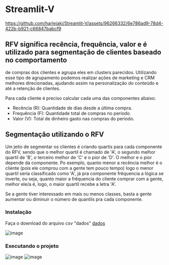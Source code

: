 # Streamlit-V


https://github.com/harleiaki/Streamlit-V/assets/96266332/6e786ad9-78d4-422b-b921-c66847babcf9




## RFV significa recência, frequência, valor e é utilizado para segmentação de clientes baseado no comportamento 
de compras dos clientes e agrupa eles em clusters parecidos. Utilizando esse tipo de agrupamento podemos realizar 
ações de marketing e CRM melhores direcionadas, ajudando assim na personalização do conteúdo e até a retenção de clientes.

Para cada cliente é preciso calcular cada uma das componentes abaixo:

- Recência (R): Quantidade de dias desde a última compra.
- Frequência (F): Quantidade total de compras no período.
- Valor (V): Total de dinheiro gasto nas compras do período.

## Segmentação utilizando o RFV
Um jeito de segmentar os clientes é criando quartis para cada componente do RFV, sendo que o melhor quartil é chamado de 'A', o segundo melhor quartil de 'B', o terceiro melhor de 'C' e o pior de 'D'. O melhor e o pior depende da componente. Po exemplo, quanto menor a recência melhor é o cliente (pois ele comprou com a gente tem pouco tempo) logo o menor quartil seria classificado como 'A', já pra componente frêquencia a lógica se inverte, ou seja, quanto maior a frêquencia do cliente comprar com a gente, melhor ele/a é, logo, o maior quartil recebe a letra 'A'.

Se a gente tiver interessado em mais ou menos classes, basta a gente aumentar ou diminuir o número de quantils pra cada componente.

### Instalação
Faça o download do arquivo csv "dados" [dados](https://github.com/harleiaki/Streamlit-V/blob/main/dados.csv)

![image](https://github.com/harleiaki/Streamlit-V/assets/96266332/f8701bd7-b5ac-4db8-84a5-d43b87f1d6df)

### Executando o projeto

![image](https://github.com/harleiaki/Streamlit-V/assets/96266332/783162fd-615d-4e69-8232-c65a1a8c4194)
![image](https://github.com/harleiaki/Streamlit-V/assets/96266332/c32c8163-fa22-476c-9a1a-4d4b13e83dfd)


